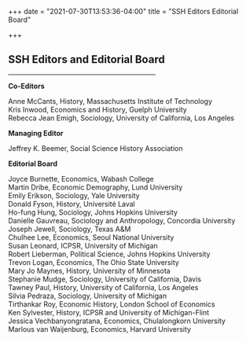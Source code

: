 +++
date = "2021-07-30T13:53:36-04:00"
title = "SSH Editors Editorial Board"

+++

## **SSH Editors and Editorial Board**

<hr width=300; align=left> 

**Co-Editors**  

Anne McCants, History, Massachusetts Institute of Technology  
Kris Inwood, Economics and History, Guelph University  
Rebecca Jean Emigh, Sociology, University of California, Los Angeles  

**Managing Editor**  

Jeffrey K. Beemer, Social Science History Association  

**Editorial Board**  

Joyce Burnette, Economics, Wabash College  
Martin Dribe, Economic Demography, Lund University  
Emily Erikson, Sociology, Yale University  
Donald Fyson, History, Université Laval  
Ho-fung Hung, Sociology, Johns Hopkins University  
Danielle Gauvreau, Sociology and Anthropology, Concordia University  
Joseph Jewell, Sociology, Texas A&M  
Chulhee Lee, Economics, Seoul National University  
Susan Leonard, ICPSR, University of Michigan  
Robert Lieberman, Political Science, Johns Hopkins University  
Trevon Logan, Economics, The Ohio State University  
Mary Jo Maynes, History, University of Minnesota  
Stephanie Mudge, Sociology, University of California, Davis  
Tawney Paul, History, University of California, Los Angeles  
Silvia Pedraza, Sociology, University of Michigan  
Tirthankar Roy, Economic History, London School of Economics  
Ken Sylvester, History, ICPSR and University of Michigan-Flint  
Jessica Vechbanyongratana, Economics, Chulalongkorn University  
Marlous van Waijenburg, Economics, Harvard University  


